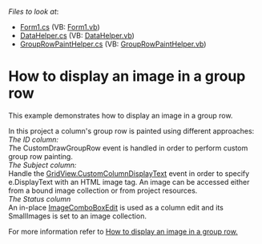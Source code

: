 <!-- default file list -->
*Files to look at*:

* [Form1.cs](./CS/Form1.cs) (VB: [Form1.vb](./VB/Form1.vb))
* [DataHelper.cs](./CS/Helpers/DataHelper.cs) (VB: [DataHelper.vb](./VB/Helpers/DataHelper.vb))
* [GroupRowPaintHelper.cs](./CS/Helpers/GroupRowPaintHelper.cs) (VB: [GroupRowPaintHelper.vb](./VB/Helpers/GroupRowPaintHelper.vb))
<!-- default file list end -->
# How to display an image in a group row


<p>This example demonstrates how to display an image in a group row.</p><p>In this project a column's group row is painted using different approaches:<br />
<i>The ID column</i><i>:<br />
</i><i>T</i>he CustomDrawGroupRow event is handled in order to perform custom group row painting.<br />
<i>The Subject column</i><i>:</i><i><br />
</i>Handle the <a href="http://documentation.devexpress.com/#WindowsForms/DevExpressXtraGridViewsBaseColumnView_CustomColumnDisplayTexttopic"><u>GridView.CustomColumnDisplayText</u></a> event in order to specify e.DisplayText with an HTML image tag. An image can be accessed either from a bound image collection or from project resources. <br />
<i>The Status column </i><i><br />
</i>An in-place <a href="http://documentation.devexpress.com/#WindowsForms/DevExpressXtraEditorsImageComboBoxEditMembersTopicAll"><u>ImageComboBoxEdit</u></a> is used as a column edit and its SmallImages is set to an image collection.</p><p>For more information refer to <a href="https://www.devexpress.com/Support/Center/p/KA18890">How to display an image in a group row</a><u>.</u></p>

<br/>



